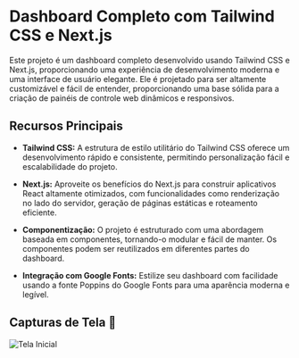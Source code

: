 # Dashboard Completo com Tailwind CSS e Next.js

Este projeto é um dashboard completo desenvolvido usando Tailwind CSS e Next.js, proporcionando uma experiência de desenvolvimento moderna e uma interface de usuário elegante. Ele é projetado para ser altamente customizável e fácil de entender, proporcionando uma base sólida para a criação de painéis de controle web dinâmicos e responsivos.

## Recursos Principais

- **Tailwind CSS:** A estrutura de estilo utilitário do Tailwind CSS oferece um desenvolvimento rápido e consistente, permitindo personalização fácil e escalabilidade do projeto.

- **Next.js:** Aproveite os benefícios do Next.js para construir aplicativos React altamente otimizados, com funcionalidades como renderização no lado do servidor, geração de páginas estáticas e roteamento eficiente.

- **Componentização:** O projeto é estruturado com uma abordagem baseada em componentes, tornando-o modular e fácil de manter. Os componentes podem ser reutilizados em diferentes partes do dashboard.

- **Integração com Google Fonts:** Estilize seu dashboard com facilidade usando a fonte Poppins do Google Fonts para uma aparência moderna e legível.
## Capturas de Tela 📸

![Tela Inicial](screencapture-localhost-Corona-2024-02-17-11_36_33.png)
